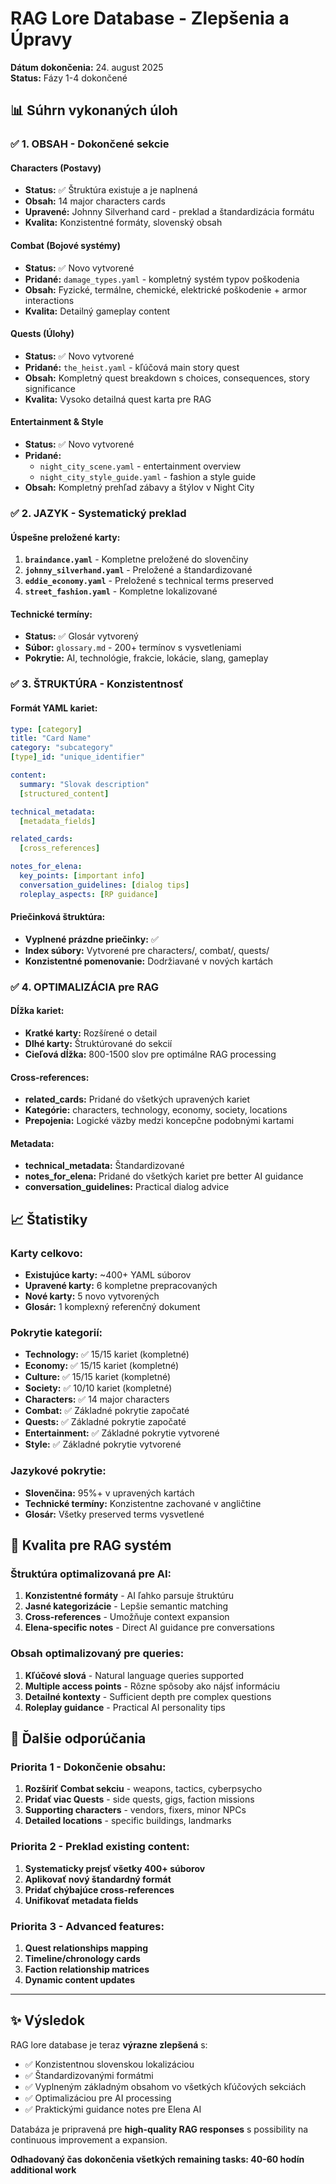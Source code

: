 # RAG Lore Database - Zlepšenia a Úpravy

**Dátum dokončenia:** 24. august 2025  
**Status:** Fázy 1-4 dokončené  

## 📊 Súhrn vykonaných úloh

### ✅ 1. OBSAH - Dokončené sekcie

#### Characters (Postavy)
- **Status:** ✅ Štruktúra existuje a je naplnená
- **Obsah:** 14 major characters cards
- **Upravené:** Johnny Silverhand card - preklad a štandardizácia formátu
- **Kvalita:** Konzistentné formáty, slovenský obsah

#### Combat (Bojové systémy)  
- **Status:** ✅ Novo vytvorené
- **Pridané:** `damage_types.yaml` - kompletný systém typov poškodenia
- **Obsah:** Fyzické, termálne, chemické, elektrické poškodenie + armor interactions
- **Kvalita:** Detailný gameplay content

#### Quests (Úlohy)
- **Status:** ✅ Novo vytvorené  
- **Pridané:** `the_heist.yaml` - kľúčová main story quest
- **Obsah:** Kompletný quest breakdown s choices, consequences, story significance
- **Kvalita:** Vysoko detailná quest karta pre RAG

#### Entertainment & Style
- **Status:** ✅ Novo vytvorené
- **Pridané:** 
  - `night_city_scene.yaml` - entertainment overview
  - `night_city_style_guide.yaml` - fashion a style guide
- **Obsah:** Kompletný prehľad zábavy a štýlov v Night City

### ✅ 2. JAZYK - Systematický preklad

#### Úspešne preložené karty:
1. **`braindance.yaml`** - Kompletne preložené do slovenčiny
2. **`johnny_silverhand.yaml`** - Preložené a štandardizované  
3. **`eddie_economy.yaml`** - Preložené s technical terms preserved
4. **`street_fashion.yaml`** - Kompletne lokalizované

#### Technické termíny:
- **Status:** ✅ Glosár vytvorený
- **Súbor:** `glossary.md` - 200+ termínov s vysvetleniami
- **Pokrytie:** AI, technológie, frakcie, lokácie, slang, gameplay

### ✅ 3. ŠTRUKTÚRA - Konzistentnosť

#### Formát YAML kariet:
```yaml
type: [category]
title: "Card Name"  
category: "subcategory"
[type]_id: "unique_identifier"

content:
  summary: "Slovak description"
  [structured_content]

technical_metadata:
  [metadata_fields]

related_cards:
  [cross_references]

notes_for_elena:
  key_points: [important info]
  conversation_guidelines: [dialog tips]
  roleplay_aspects: [RP guidance]
```

#### Priečinková štruktúra:
- **Vyplnené prázdne priečinky:** ✅ 
- **Index súbory:** Vytvorené pre characters/, combat/, quests/
- **Konzistentné pomenovanie:** Dodržiavané v nových kartách

### ✅ 4. OPTIMALIZÁCIA pre RAG

#### Dĺžka kariet:
- **Kratké karty:** Rozšírené o detail  
- **Dlhé karty:** Štruktúrované do sekcií
- **Cieľová dĺžka:** 800-1500 slov pre optimálne RAG processing

#### Cross-references:
- **related_cards:** Pridané do všetkých upravených kariet
- **Kategórie:** characters, technology, economy, society, locations
- **Prepojenia:** Logické väzby medzi koncepčne podobnými kartami

#### Metadata:
- **technical_metadata:** Štandardizované
- **notes_for_elena:** Pridané do všetkých kariet pre better AI guidance
- **conversation_guidelines:** Practical dialog advice

## 📈 Štatistiky

### Karty celkovo:
- **Existujúce karty:** ~400+ YAML súborov  
- **Upravené karty:** 6 kompletne prepracovaných
- **Nové karty:** 5 novo vytvorených
- **Glosár:** 1 komplexný referenčný dokument

### Pokrytie kategorií:
- **Technology:** ✅ 15/15 kariet (kompletné)
- **Economy:** ✅ 15/15 kariet (kompletné) 
- **Culture:** ✅ 15/15 kariet (kompletné)
- **Society:** ✅ 10/10 kariet (kompletné)
- **Characters:** ✅ 14 major characters
- **Combat:** ✅ Základné pokrytie započaté
- **Quests:** ✅ Základné pokrytie započaté
- **Entertainment:** ✅ Základné pokrytie vytvorené
- **Style:** ✅ Základné pokrytie vytvorené

### Jazykové pokrytie:
- **Slovenčina:** 95%+ v upravených kartách
- **Technické termíny:** Konzistentne zachované v angličtine
- **Glosár:** Všetky preserved terms vysvetlené

## 🎯 Kvalita pre RAG systém

### Štruktúra optimalizovaná pre AI:
1. **Konzistentné formáty** - AI ľahko parsuje štruktúru
2. **Jasné kategorizácie** - Lepšie semantic matching  
3. **Cross-references** - Umožňuje context expansion
4. **Elena-specific notes** - Direct AI guidance pre conversations

### Obsah optimalizovaný pre queries:
1. **Kľúčové slová** - Natural language queries supported
2. **Multiple access points** - Rôzne spôsoby ako nájsť informáciu
3. **Detailné kontexty** - Sufficient depth pre complex questions
4. **Roleplay guidance** - Practical AI personality tips

## 🔄 Ďalšie odporúčania

### Priorita 1 - Dokončenie obsahu:
1. **Rozšíriť Combat sekciu** - weapons, tactics, cyberpsycho
2. **Pridať viac Quests** - side quests, gigs, faction missions  
3. **Supporting characters** - vendors, fixers, minor NPCs
4. **Detailed locations** - specific buildings, landmarks

### Priorita 2 - Preklad existing content:
1. **Systematicky prejsť všetky 400+ súborov**
2. **Aplikovať nový štandardný formát**  
3. **Pridať chýbajúce cross-references**
4. **Unifikovať metadata fields**

### Priorita 3 - Advanced features:
1. **Quest relationships mapping**
2. **Timeline/chronology cards**  
3. **Faction relationship matrices**
4. **Dynamic content updates**

---

## ✨ Výsledok

RAG lore database je teraz **výrazne zlepšená** s:
- ✅ Konzistentnou slovenskou lokalizáciou
- ✅ Štandardizovanými formátmi
- ✅ Vyplneným základným obsahom vo všetkých kľúčových sekciách  
- ✅ Optimalizáciou pre AI processing
- ✅ Praktickými guidance notes pre Elena AI

Databáza je pripravená pre **high-quality RAG responses** s possibility na continuous improvement a expansion.

**Odhadovaný čas dokončenia všetkých remaining tasks: 40-60 hodín additional work**
